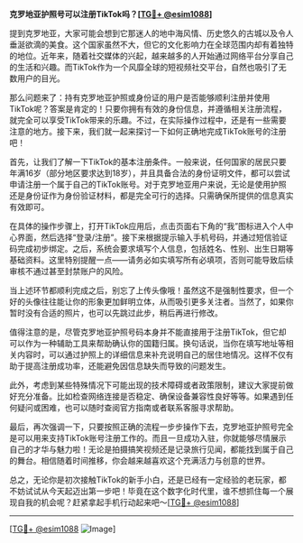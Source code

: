 **克罗地亚护照号可以注册TikTok吗？[[TG💪+ @esim1088](https://t.me/s/esim1088)]**

提到克罗地亚，大家可能会想到它那迷人的地中海风情、历史悠久的古城以及令人垂涎欲滴的美食。这个国家虽然不大，但它的文化影响力在全球范围内却有着独特的地位。近年来，随着社交媒体的兴起，越来越多的人开始通过网络平台分享自己的生活和兴趣。而TikTok作为一个风靡全球的短视频社交平台，自然也吸引了无数用户的目光。

那么问题来了：持有克罗地亚护照或身份证的用户是否能够顺利注册并使用TikTok呢？答案是肯定的！只要你拥有有效的身份信息，并遵循相关注册流程，就完全可以享受TikTok带来的乐趣。不过，在实际操作过程中，还是有一些需要注意的地方。接下来，我们就一起来探讨一下如何正确地完成TikTok账号的注册吧！

首先，让我们了解一下TikTok的基本注册条件。一般来说，任何国家的居民只要年满16岁（部分地区要求达到18岁），并且具备合法的身份证明文件，都可以尝试申请注册一个属于自己的TikTok账号。对于克罗地亚用户来说，无论是使用护照还是身份证作为身份验证材料，都是完全可行的选择。只需确保所提供的信息真实有效即可。

在具体的操作步骤上，打开TikTok应用后，点击页面右下角的“我”图标进入个人中心界面，然后选择“登录/注册”。接下来根据提示输入手机号码，并通过短信验证码完成初步绑定。之后，系统会要求填写个人信息，包括姓名、性别、出生日期等基础资料。这里特别提醒一点——请务必如实填写所有必填项，否则可能导致后续审核不通过甚至封禁账户的风险。

当上述环节都顺利完成之后，别忘了上传头像哦！虽然这不是强制性要求，但一个好的头像往往能让你的形象更加鲜明立体，从而吸引更多关注者。当然了，如果你暂时没有合适的照片，也可以先跳过此步，稍后再进行修改。

值得注意的是，尽管克罗地亚护照号码本身并不能直接用于注册TikTok，但它却可以作为一种辅助工具来帮助确认你的国籍归属。换句话说，当你在填写地址等相关内容时，可以通过护照上的详细信息来补充说明自己的居住地情况。这样不仅有助于提高注册成功率，还能避免因信息缺失而导致的问题发生。

此外，考虑到某些特殊情况下可能出现的技术障碍或者政策限制，建议大家提前做好充分准备。比如检查网络连接是否稳定、确保设备兼容性良好等等。如果遇到任何疑问或困难，也可以随时查阅官方指南或者联系客服寻求帮助。

最后，再次强调一下，只要按照正确的流程一步步操作下去，克罗地亚护照号完全是可以用来支持TikTok账号注册工作的。而且一旦成功入驻，你就能够尽情展示自己的才华与魅力啦！无论是拍摄搞笑视频还是记录旅行见闻，都能找到属于自己的舞台。相信随着时间推移，你会越来越喜欢这个充满活力与创意的世界。

总之，无论你是初次接触TikTok的新手小白，还是已经有一定经验的老玩家，都不妨试试从今天起迈出第一步吧！毕竟在这个数字化时代里，谁不想抓住每一个展现自我的机会呢？赶紧拿起手机行动起来吧～[[TG💪+ @esim1088](https://t.me/s/esim1088)]

---

[[TG💪+ @esim1088](https://t.me/s/esim1088) ![Image](https://i.postimg.cc/4NQfJmqS/Snipaste-2025-05-13-00-14-12.png)]